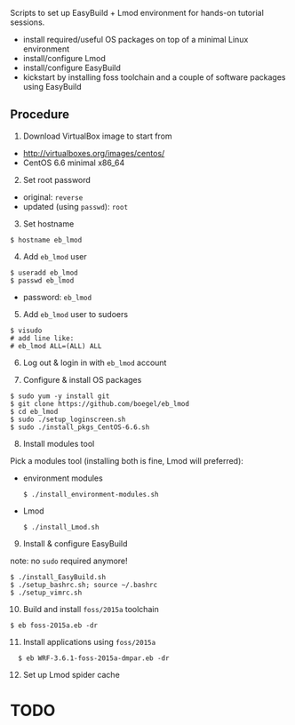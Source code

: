 Scripts to set up EasyBuild + Lmod environment for hands-on tutorial sessions.

* install required/useful OS packages on top of a minimal Linux environment
* install/configure Lmod
* install/configure EasyBuild
* kickstart by installing foss toolchain and a couple of software packages using EasyBuild

## Procedure

1. Download VirtualBox image to start from

  * http://virtualboxes.org/images/centos/
  * CentOS 6.6 minimal x86_64

2. Set root password

  * original: `reverse`
  * updated (using `passwd`): `root`

3. Set hostname

  ```shell
  $ hostname eb_lmod
  ```

4. Add `eb_lmod` user

  ```shell
  $ useradd eb_lmod
  $ passwd eb_lmod
  ```

  * password: `eb_lmod`

5. Add `eb_lmod` user to sudoers

  ```shell
  $ visudo
  # add line like:
  # eb_lmod ALL=(ALL) ALL
  ```

6. Log out & login in with `eb_lmod` account

7. Configure & install OS packages

  ```shell
  $ sudo yum -y install git
  $ git clone https://github.com/boegel/eb_lmod
  $ cd eb_lmod
  $ sudo ./setup_loginscreen.sh
  $ sudo ./install_pkgs_CentOS-6.6.sh
  ```

8. Install modules tool

Pick a modules tool (installing both is fine, Lmod will preferred):

  * environment modules

    ```shell
    $ ./install_environment-modules.sh
    ```

  * Lmod

    ```shell
    $ ./install_Lmod.sh
    ```

9. Install & configure EasyBuild

note: no `sudo` required anymore!

  ```shell
  $ ./install_EasyBuild.sh
  $ ./setup_bashrc.sh; source ~/.bashrc
  $ ./setup_vimrc.sh
  ```

10. Build and install `foss/2015a` toolchain

  ```shell
  $ eb foss-2015a.eb -dr
  ```

11. Install applications using `foss/2015a`

```shell
  $ eb WRF-3.6.1-foss-2015a-dmpar.eb -dr
  ```

12. Set up Lmod spider cache

# TODO
